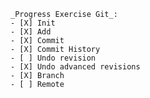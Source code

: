     _Progress Exercise Git_:
    - [X] Init
    - [X] Add
    - [X] Commit
    - [X] Commit History
    - [ ] Undo revision
    - [X] Undo advanced revisions
    - [X] Branch
    - [ ] Remote

